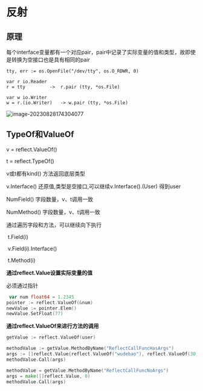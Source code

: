 # 反射

## 原理

每个interface变量都有一个对应pair，pair中记录了实际变量的值和类型，故即使是转换为空接口也是具有相同的pair

```
tty, err := os.OpenFile("/dev/tty", os.O_RDWR, 0)

var r io.Reader
r = tty			->  r.pair (tty, *os.File)

var w io.Writer
w = r.(io.Writer)	-> w.pair (tty, *os.File)
```



![image-20230828174304077](https://cdn.jsdelivr.net/gh/wang-jie-2020/images/image-20230828174304077.png)

## TypeOf和ValueOf

v = reflect.ValueOf()  

t = reflect.TypeOf()

v或t都有kind() 方法返回底层类型



v.Interface() 还原值,类型是空接口,可以继续v.Interface().(User) 得到user

NumField() 	字段数量，v、t调用一致

NumMethod()	字段数量，v、t调用一致

通过遍历字段和方法，可以继续向下执行

​	t.Field(i)

​	v.Field(i).Interface()

​	t.Method(i)

**通过reflect.Value设置实际变量的值**

必须通过指针

```go
 var num float64 = 1.2345
pointer := reflect.ValueOf(&num)
newValue := pointer.Elem()
newValue.SetFloat(77)
```

**通过reflect.ValueOf来进行方法的调用**

```go
getValue := reflect.ValueOf(user)

methodValue := getValue.MethodByName("ReflectCallFuncHasArgs")
args := []reflect.Value{reflect.ValueOf("wudebao"), reflect.ValueOf(30)}
methodValue.Call(args)

methodValue = getValue.MethodByName("ReflectCallFuncNoArgs")
args = make([]reflect.Value, 0)
methodValue.Call(args)
```


